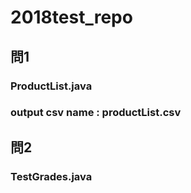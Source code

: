 # 2018test_repo
## 問1 
### ProductList.java
### output csv name : productList.csv

## 問2
### TestGrades.java
